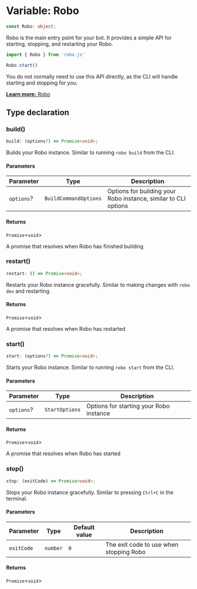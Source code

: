 # Variable: Robo

```ts
const Robo: object;
```

Robo is the main entry point for your bot. It provides a simple API for starting, stopping, and restarting your Robo.

```ts
import { Robo } from 'robo.js'

Robo.start()
```

You do not normally need to use this API directly, as the CLI will handle starting and stopping for you.

[**Learn more:** Robo](https://robojs.dev/discord-bots/migrate)

## Type declaration

### build()

```ts
build: (options?) => Promise<void>;
```

Builds your Robo instance. Similar to running `robo build` from the CLI.

#### Parameters

| Parameter | Type | Description |
| ------ | ------ | ------ |
| `options`? | `BuildCommandOptions` | Options for building your Robo instance, similar to CLI options |

#### Returns

`Promise`\<`void`\>

A promise that resolves when Robo has finished building

### restart()

```ts
restart: () => Promise<void>;
```

Restarts your Robo instance gracefully. Similar to making changes with `robo dev` and restarting.

#### Returns

`Promise`\<`void`\>

A promise that resolves when Robo has restarted

### start()

```ts
start: (options?) => Promise<void>;
```

Starts your Robo instance. Similar to running `robo start` from the CLI.

#### Parameters

| Parameter | Type | Description |
| ------ | ------ | ------ |
| `options`? | `StartOptions` | Options for starting your Robo instance |

#### Returns

`Promise`\<`void`\>

A promise that resolves when Robo has started

### stop()

```ts
stop: (exitCode) => Promise<void>;
```

Stops your Robo instance gracefully. Similar to pressing `Ctrl+C` in the terminal.

#### Parameters

| Parameter | Type | Default value | Description |
| ------ | ------ | ------ | ------ |
| `exitCode` | `number` | `0` | The exit code to use when stopping Robo |

#### Returns

`Promise`\<`void`\>
